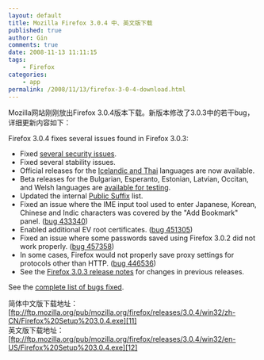 ```yaml
---
layout: default
title: Mozilla Firefox 3.0.4 中、英文版下载
published: true
author: Gin
comments: true
date: 2008-11-13 11:11:15
tags:
    - Firefox
categories:
    - app
permalink: /2008/11/13/firefox-3-0-4-download.html
---
```

Mozilla网站刚刚放出Firefox 3.0.4版本下载。新版本修改了3.0.3中的若干bug，详细更新内容如下： 

Firefox 3.0.4 fixes several issues found in Firefox 3.0.3:

  * Fixed [several security issues][1]. 
  * Fixed several stability issues. 
  * Official releases for the [Icelandic and Thai][2] languages are now available. 
  * Beta releases for the Bulgarian, Esperanto, Estonian, Latvian, Occitan, and Welsh languages are [available for testing][3]. 
  * Updated the internal [Public Suffix][4] list. 
  * Fixed an issue where the IME input tool used to enter Japanese, Korean, Chinese and Indic characters was covered by the "Add Bookmark" panel. ([bug 433340][5]) 
  * Enabled additional EV root certificates. ([bug 451305][6]) 
  * Fixed an issue where some passwords saved using Firefox 3.0.2 did not work properly. ([bug 457358][7]) 
  * In some cases, Firefox would not properly save proxy settings for protocols other than HTTP. ([bug 446536][8]) 
  * See the [Firefox 3.0.3 release notes][9] for changes in previous releases. 

See the [complete list of bugs fixed][10].

简体中文版下载地址：   
[ftp://ftp.mozilla.org/pub/mozilla.org/firefox/releases/3.0.4/win32/zh-CN/Firefox%20Setup%203.0.4.exe][11]   
英文版下载地址：   
[ftp://ftp.mozilla.org/pub/mozilla.org/firefox/releases/3.0.4/win32/en-US/Firefox%20Setup%203.0.4.exe][12]

 [1]: http://www.mozilla.org/security/known-vulnerabilities/firefox30.html#firefox3.0.4
 [2]: http://www.mozilla.com/en-US/firefox/all.html#languages
 [3]: http://www.mozilla.com/en-US/firefox/all.html#beta_versions
 [4]: http://publicsuffix.org/
 [5]: https://bugzilla.mozilla.org/show_bug.cgi?id=433340
 [6]: https://bugzilla.mozilla.org/show_bug.cgi?id=451305
 [7]: https://bugzilla.mozilla.org/show_bug.cgi?id=457358
 [8]: https://bugzilla.mozilla.org/show_bug.cgi?id=446536
 [9]: http://www.mozilla.com/en-US/firefox/3.0.3/releasenotes/
 [10]: https://bugzilla.mozilla.org/buglist.cgi?keywords_type=anywords&keywords=fixed1.9.0.4+verified1.9.0.4
 [11]: ftp://ftp.mozilla.org/pub/mozilla.org/firefox/releases/3.0.4/win32/zh-CN/Firefox%20Setup%203.0.4.exe "ftp://ftp.mozilla.org/pub/mozilla.org/firefox/releases/3.0.4/win32/zh-CN/Firefox%20Setup%203.0.4.exe"
 [12]: ftp://ftp.mozilla.org/pub/mozilla.org/firefox/releases/3.0.4/win32/en-US/Firefox%20Setup%203.0.4.exe "ftp://ftp.mozilla.org/pub/mozilla.org/firefox/releases/3.0.4/win32/en-US/Firefox%20Setup%203.0.4.exe"